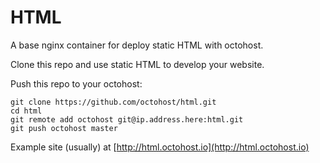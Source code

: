 HTML
====

A base nginx container for deploy static HTML with octohost.

Clone this repo and use static HTML to develop your website.

Push this repo to your octohost:

```
git clone https://github.com/octohost/html.git
cd html
git remote add octohost git@ip.address.here:html.git
git push octohost master
```

Example site \(usually\) at [http://html.octohost.io](http://html.octohost.io)